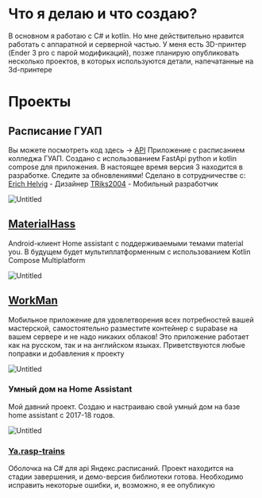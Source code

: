 # Что я делаю и что создаю?

В основном я работаю с C# и kotlin. Но мне действительно нравится работать с аппаратной и серверной частью. У меня есть 3D-принтер (Ender 3 pro с парой модификаций), позже планирую опубликовать несколько проектов, в которых используются детали, напечатанные на 3d-принтере
# Проекты
## Расписание ГУАП
Вы можете посмотреть код здесь -> [API](https://github.com/danilkis/GuapScheduleApi.git)
Приложение с расписанием колледжа ГУАП. Создано с использованием FastApi python  и kotlin compose для приложения. В настоящее время версия 3 находится в разработке. Следите за обновлениями!
 Сделано в сотрудничестве с:
[Erich Helvig](https://github.com/bulkabuka) - Дизайнер
[TRiks2004](https://github.com/TRiks2004) - Мобильный разработчик

![Untitled](Photos/telegram-cloud-photo-size-2-5391022188523538844-y.jpg)

## [MaterialHass](https://github.com/danilkis/MaterialHass.git)
Android-клиент Home assistant с поддерживаемыми темами material you. В будущем будет мультиплатформенным с использованием Kotlin Compose Multiplatform

![Untitled](Photos/Screenshot_20240209-140542.png)

## [WorkMan](https://github.com/danilkis/Workman.git)
Мобильное приложение для удовлетворения всех потребностей вашей мастерской, самостоятельно разместите контейнер с supabase на вашем сервере и не надо никаких облаков!
Это приложение работает как на русском, так и на английском языках. Приветствуются любые поправки и добавления к проекту

![Untitled](Photos/telegram-cloud-photo-size-2-5339525066788033455-y.jpg)
### Умный дом на Home Assistant

Мой давний проект. Создаю и настраиваю свой умный дом на базе home assistant с 2017-18 годов.

![Untitled](Photos/Untitled.png)

### [Ya.rasp-trains](https://github.com/danilkis/Ya.rasp-trains)
Оболочка на C# для api Яндекс.расписаний.
Проект находится на стадии завершения, и демо-версия библиотеки готова. Необходимо исправить некоторые ошибки, и, возможно, я ее опубликую
